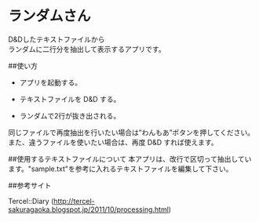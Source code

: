 ランダムさん
======================
D&Dしたテキストファイルから  
ランダムに二行分を抽出して表示するアプリです。  


##使い方

- アプリを起動する。

- テキストファイルを D&D する。

- ランダムで2行が抜き出される。

同じファイルで再度抽出を行いたい場合は”わんもあ”ボタンを押してください。
また、違うファイルを使いたい場合は、再度 D&D すれば使えます。

##使用するテキストファイルについて
本アプリは、改行で区切って抽出しています。"sample.txt"を参考に入れるテキストファイルを編集して下さい。

 
##参考サイト

Tercel::Diary (http://tercel-sakuragaoka.blogspot.jp/2011/10/processing.html)
